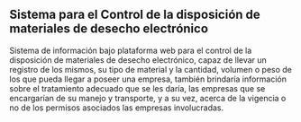 ## Sistema para el Control de la disposición de materiales de desecho electrónico

Sistema de información bajo plataforma web para el control de la disposición de materiales de desecho electrónico, capaz de llevar un registro de los mismos, su tipo de material y la cantidad, volumen o peso de los que pueda llegar a poseer una empresa, también brindaría información sobre el tratamiento adecuado que se les daría, las empresas que se encargarían de su manejo y transporte, y a su vez, acerca de la vigencia o no de los permisos asociados las empresas involucradas.
